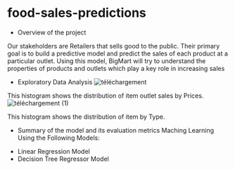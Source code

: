 # food-sales-predictions
* Overview of the project
  
Our stakeholders are Retailers that sells good to the public. 
Their primary goal is to build a predictive model and predict the sales of each product at a particular outlet. Using this model, BigMart will try to understand the properties of products and outlets which play a key role in increasing sales

* Exploratory Data Analysis
![téléchargement](https://github.com/ahmedaouadi91/food-sales-predictions/assets/137283070/d23b06f3-7858-448e-bddd-c8a332f7878a)

This histogram shows the distribution of item outlet sales by Prices.
![téléchargement (1)](https://github.com/ahmedaouadi91/food-sales-predictions/assets/137283070/cdf9277d-532a-4ab4-88b5-267a25e10f1e)

This histogram shows the distribution of item by Type.
* Summary of the model and its evaluation metrics
  Maching Learning Using the Following Models:
- Linear Regression Model
- Decision Tree Regressor Model
